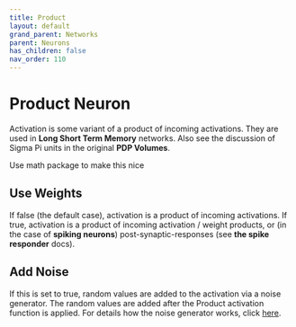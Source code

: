 ```yaml
---
title: Product
layout: default
grand_parent: Networks
parent: Neurons
has_children: false
nav_order: 110
---
```


# Product Neuron

Activation is some variant of a product of incoming activations. They are used in **Long Short Term Memory** networks. Also see the discussion of Sigma Pi units in the original **PDP Volumes**.

<!-- TODO --> Use math package to make this nice

## Use Weights

If false (the default case), activation is a product of incoming activations.
If true, activation is a product of incoming activation / weight products, or (in the case of **spiking neurons**) post-synaptic-responses (see **the spike responder** docs).

## Add Noise

If this is set to true, random values are added to the activation via a noise generator. The random values are added after the Product activation function is applied. For details how the noise generator works, click [here](../../utilities/randomizers.html).
